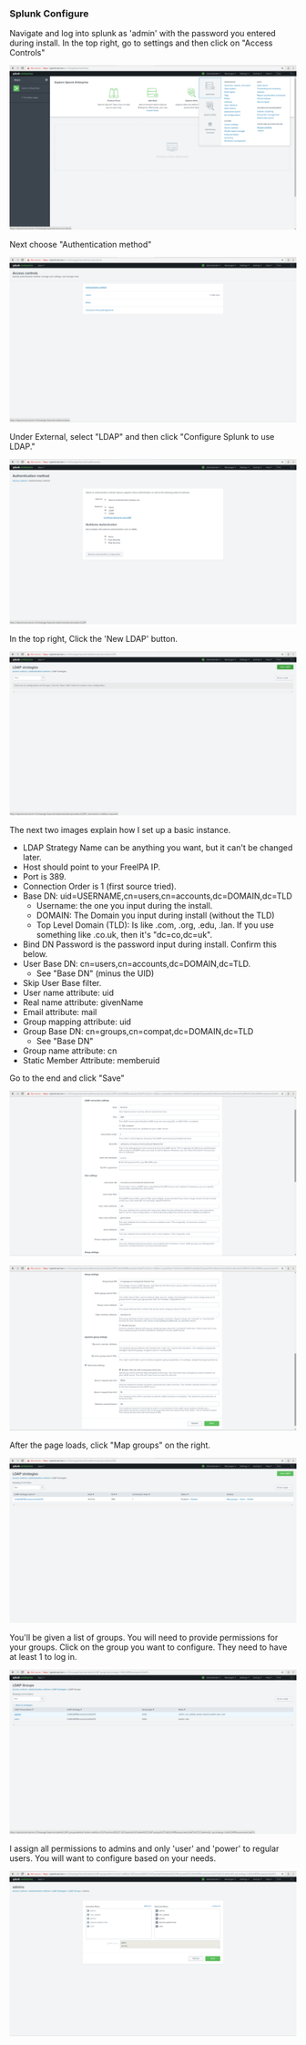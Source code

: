 ### Splunk Configure

Navigate and log into splunk as 'admin' with the password you entered during install. In the top right, go to settings and then click on "Access Controls"

![Login Screen](../assets/splunk/splunk1.png)

Next choose "Authentication method"

![Login Screen](../assets/splunk/splunk2.png)

Under External, select "LDAP" and then click "Configure Splunk to use LDAP."

![Login Screen](../assets/splunk/splunk3.png)

In the top right, Click the 'New LDAP' button.

![Login Screen](../assets/splunk/splunk4.png)

The next two images explain how I set up a basic instance.

* LDAP Strategy Name can be anything you want, but it can't be changed later.
* Host should point to your FreeIPA IP.
* Port is 389.
* Connection Order is 1 (first source tried).
* Base DN: uid=USERNAME,cn=users,cn=accounts,dc=DOMAIN,dc=TLD
    - Username: the one you input during the install.
    - DOMAIN: The Domain you input during install (without the TLD)
    - Top Level Domain (TLD): Is like .com, .org, .edu, .lan. If you use something like .co.uk, then it's "dc=co,dc=uk".
* Bind DN Password is the password input during install. Confirm this below.
* User Base DN: cn=users,cn=accounts,dc=DOMAIN,dc=TLD.
    - See "Base DN" (minus the UID)
* Skip User Base filter.
* User name attribute: uid
* Real name attribute: givenName
* Email attribute: mail
* Group mapping attribute: uid
* Group Base DN: cn=groups,cn=compat,dc=DOMAIN,dc=TLD
    - See "Base DN"
* Group name attribute: cn
* Static Member Attribute: memberuid

Go to the end and click "Save"

![Login Screen](../assets/splunk/splunk5.png)

![Login Screen](../assets/splunk/splunk6.png)

After the page loads, click "Map groups" on the right.

![Login Screen](../assets/splunk/splunk9.png)

You'll be given a list of groups. You will need to provide permissions for your groups. Click on the group you want to configure. They need to have at least 1 to log in.

![Login Screen](../assets/splunk/splunk7.png)

I assign all permissions to admins and only 'user' and 'power' to regular users. You will want to configure based on your needs.

![Login Screen](../assets/splunk/splunk8.png)
